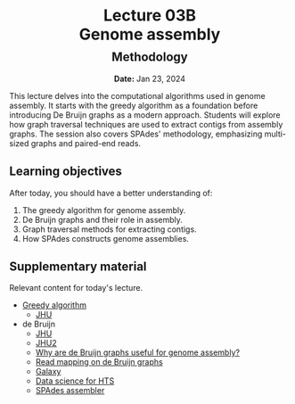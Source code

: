 <h1 style="margin-bottom: 0.4em; text-align: center;">
    <b>Lecture 03B</b><br>
    Genome assembly
</h1>
<h2 style="margin-top: 0.0em; text-align: center;">
    Methodology
</h2>
<p style="text-align: center;">
    <b>Date:</b> Jan 23, 2024
</p>

This lecture delves into the computational algorithms used in genome assembly.
It starts with the greedy algorithm as a foundation before introducing De Bruijn graphs as a modern approach.
Students will explore how graph traversal techniques are used to extract contigs from assembly graphs.
The session also covers SPAdes' methodology, emphasizing multi-sized graphs and paired-end reads.

## Learning objectives

After today, you should have a better understanding of:

1.  The greedy algorithm for genome assembly.
2.  De Bruijn graphs and their role in assembly.
3.  Graph traversal methods for extracting contigs.
4.  How SPAdes constructs genome assemblies.

## Supplementary material

Relevant content for today's lecture.

-   [Greedy algorithm](https://omics.crumblearn.org/genomics/assembly/de-novo/greedy/)
    -   [JHU](https://www.cs.jhu.edu/~langmea/resources/lecture_notes/16_assembly_scs_v2.pdf)
-   de Bruijn
    -   [JHU](https://www.cs.jhu.edu/~langmea/resources/lecture_notes/17_assembly_dbg_v2.pdf)
    -   [JHU2](https://www.cs.jhu.edu/~langmea/resources/lecture_notes/19_assembly_dbg2_v2.pdf)
    -   [Why are de Bruijn graphs useful for genome assembly?](https://www.ncbi.nlm.nih.gov/pmc/articles/PMC5531759/)
    -   [Read mapping on de Bruijn graphs](https://bmcbioinformatics.biomedcentral.com/articles/10.1186/s12859-016-1103-9)
    -   [Galaxy](https://training.galaxyproject.org/training-material/topics/assembly/tutorials/debruijn-graph-assembly/slides-plain.html)
    -   [Data science for HTS](https://data-science-sequencing.github.io/Win2018/lectures/lecture7/)
    -   [SPAdes assembler](https://doi.org/10.1089/cmb.2012.0021)

<!-- ## Presentation

-   **View:** [slides.com/aalexmmaldonado/biosc1540-l04](https://slides.com/aalexmmaldonado/biosc1540-l04)
-   **Live link:** [slides.com/d/KOit8yE/live](https://slides.com/d/KOit8yE/live)
-   **Download:** [biosc1540-l04.pdf](/lectures/04/biosc1540-l04.pdf)

<iframe src="https://slides.com/aalexmmaldonado/biosc1540-l04/embed?byline=hidden&share=hidden" width="100%" height="600" title="BIOSC 1540: Lecture 04" scrolling="no" frameborder="0" webkitallowfullscreen mozallowfullscreen allowfullscreen></iframe> -->

<!--

- Students were not really engaged with hands-on practice. I guess this is fine since they can practice it later.
- I ended early, so if I take out the activities, I certainly have time to add in a galaxy activity or the OLC.
- I had a good question about why we take k-mers, then make k-1 mers for nodes. Why not just straightly make k-1 mer nodes.
- I'm not sure it was useful to include the error correction.
- I think I need to add in a little more information about how actual assemblers build contigs from de bruijn graphs. For example, graph traversal using depth-first earch or Eulerian path algorithm. Handling branches, handling repeats. Maybe we should talk about how spades does it.
- I'm also confused on if graphs need to have Eulerian walks.
- I'm not sold on the notation of k mers for length of nodes or edges.

 -->
